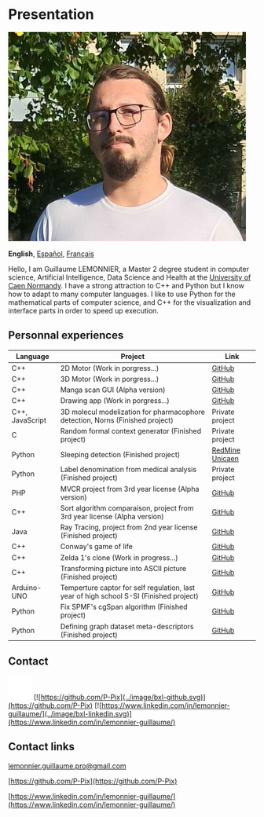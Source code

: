 # Presentation

![Photo de profile](../image/PP.png)

**English**,
[Español][ES],
[Français][FR]

[FR]:README.fr.md
[ES]:README.es.md

Hello, I am Guillaume LEMONNIER, a Master 2 degree student in computer science, Artificial Intelligence, Data Science and Health at the [University of Caen Normandy](https://www.unicaen.fr/). I have a strong attraction to C++ and Python but I know how to adapt to many computer languages. I like to use Python for the mathematical parts of computer science, and C++ for the visualization and interface parts in order to speed up execution.

## Personnal experiences

|Language|Project|Link|
|-|-|-|
|C++|2D Motor (Work in porgress...)|[GitHub](https://github.com/P-Pix/2DMotor)|
|C++|3D Motor (Work in porgress...)|[GitHub](https://github.com/P-Pix/3DMotorRayTracing)|
|C++|Manga scan GUI (Alpha version)|[GitHub](https://github.com/P-Pix/ScanGUI)|
|C++|Drawing app (Work in porgress...)|[GitHub](https://github.com/P-Pix/DrawingApp)|
|C++, JavaScript|3D molecul modelization for pharmacophore detection, Norns (Finished project)|Private project|
|C|Random formal context generator (Finished project)|Private project|
|Python|Sleeping detection (Finished project)|[RedMine Unicaen](https://redmine-etu.unicaen.fr/projects/projet_comete)|
|Python|Label denomination from medical analysis (Finished project)|Private project|
|PHP|MVCR project from 3rd year license (Alpha version)|[GitHub](https://github.com/P-Pix/PHP-MVCR)|
|C++|Sort algorithm comparaison, project from 3rd year license (Alpha version)|[GitHub](https://github.com/P-Pix/Sorting-Algoithm-Listing)|
|Java|Ray Tracing, project from 2nd year license (Finished project)|[GitHub](https://github.com/P-Pix/RayTracing)|
|C++|Conway's game of life|[GitHub](https://github.com/P-Pix/ConwayLife)|
|C++|Zelda 1's clone (Work in progress...)|[GitHub](https://github.com/P-Pix/clone_zelda)|
|C++|Transforming picture into ASCII picture (Finished project)|[GitHub](https://github.com/P-Pix/ascii_image)|
|Arduino-UNO|Temperture captor for self regulation, last year of high school S-SI (Finished project)|[GitHub](https://github.com/P-Pix/capteur_temperature)|
|Python|Fix SPMF's cgSpan algorithm (Finished project)|[GitHub](https://github.com/P-Pix/cgSpan)|
|Python|Defining graph dataset meta-descriptors (Finished project)|[GitHub](https://github.com/P-Pix/meta-descripteur-dataset-graphs)|

## Contact

[![mailto:lemonnier.guillaume.pro@gmail.com](../image/bxl-mail.svg)](mailto:lemonnier.guillaume.pro@gmail.com)
[![https://github.com/P-Pix](../image/bxl-github.svg)](https://github.com/P-Pix)
[![https://www.linkedin.com/in/lemonnier-guillaume/](../image/bxl-linkedin.svg)](https://www.linkedin.com/in/lemonnier-guillaume/)

## Contact links

[lemonnier.guillaume.pro@gmail.com](mailto:lemonnier.guillaume.pro@gmail.com)

[https://github.com/P-Pix](https://github.com/P-Pix)

[https://www.linkedin.com/in/lemonnier-guillaume/](https://www.linkedin.com/in/lemonnier-guillaume/)

